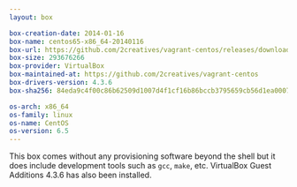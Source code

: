 ```yaml
---
layout: box

box-creation-date: 2014-01-16
box-name: centos65-x86_64-20140116 
box-url: https://github.com/2creatives/vagrant-centos/releases/download/v6.5.3/centos65-x86_64-20140116.box
box-size: 293676266
box-provider: VirtualBox
box-maintained-at: https://github.com/2creatives/vagrant-centos
box-drivers-version: 4.3.6
box-sha256: 84eda9c4f00c86b62509d1007d4f1cf16b86bccb3795659cb56d1ea0007c3adc

os-arch: x86_64
os-family: linux
os-name: CentOS
os-version: 6.5
---
```


This box comes without any provisioning software beyond the shell
but it does include development tools such as `gcc`, `make`, etc.
VirtualBox Guest Additions 4.3.6 has also been installed.
